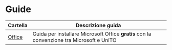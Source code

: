 # Guide

| Cartella         | Descrizione guida                                                                         |
| ---------------- | ----------------------------------------------------------------------------------------- |
| [Office](Office) | Guida per installare Microsoft Office **gratis** con la convenzione tra Microsoft e UniTO |

